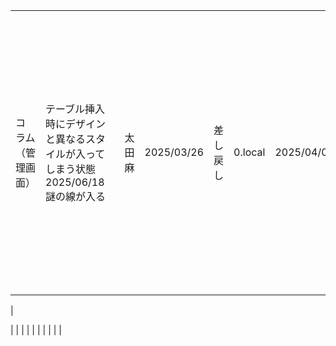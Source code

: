 |                    |                                                                                          |        |            |          |         |            |      |     |                                                                                                                        |
| ------------------ | ---------------------------------------------------------------------------------------- | ------ | ---------- | -------- | ------- | ---------- | ---- | --- | ---------------------------------------------------------------------------------------------------------------------- |
| コラム（管理画面） | テーブル挿入時にデザインと異なるスタイルが入ってしまう状態  <br>2025/06/18　謎の線が入る | 太田麻 | 2025/03/26 | 差し戻し | 0.local | 2025/04/01 | 深澤 |     | 新規で作成されるtableはtheadを設定するように修正。  <br>縦方向にheadを設定する場合はcell propatyから設定してください。 |
| 


|                                                                                          |        |            |          |         |            |      |     |                                                                                                                        |